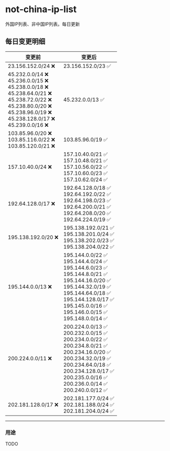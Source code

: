 # not-china-ip-list
外国IP列表、非中国IP列表。每日更新

每日变更明细
--------------------
|  变更前   | 变更后 |
|  ----  | ----  |
|  23.156.152.0/24 :x:  | 23.156.152.0/23 :white_check_mark: | 
|  45.232.0.0/14 :x: <br> 45.236.0.0/15 :x: <br> 45.238.0.0/18 :x: <br> 45.238.64.0/21 :x: <br> 45.238.72.0/22 :x: <br> 45.238.80.0/20 :x: <br> 45.238.96.0/19 :x: <br> 45.238.128.0/17 :x: <br> 45.239.0.0/16 :x: <br> | 45.232.0.0/13 :white_check_mark: | 
|  103.85.96.0/20 :x: <br> 103.85.116.0/22 :x: <br> 103.85.120.0/21 :x: <br> | 103.85.96.0/19 :white_check_mark: | 
|  157.10.40.0/24 :x:  | 157.10.40.0/21 :white_check_mark: <br> 157.10.48.0/21 :white_check_mark: <br> 157.10.56.0/22 :white_check_mark: <br> 157.10.60.0/23 :white_check_mark: <br> 157.10.62.0/24 :white_check_mark: <br>  | 
|  192.64.128.0/17 :x:  | 192.64.128.0/18 :white_check_mark: <br> 192.64.192.0/22 :white_check_mark: <br> 192.64.198.0/23 :white_check_mark: <br> 192.64.200.0/21 :white_check_mark: <br> 192.64.208.0/20 :white_check_mark: <br> 192.64.224.0/19 :white_check_mark: <br>  | 
|  195.138.192.0/20 :x:  | 195.138.192.0/21 :white_check_mark: <br> 195.138.201.0/24 :white_check_mark: <br> 195.138.202.0/23 :white_check_mark: <br> 195.138.204.0/22 :white_check_mark: <br>  | 
|  195.144.0.0/13 :x:  | 195.144.0.0/22 :white_check_mark: <br> 195.144.4.0/24 :white_check_mark: <br> 195.144.6.0/23 :white_check_mark: <br> 195.144.8.0/21 :white_check_mark: <br> 195.144.16.0/20 :white_check_mark: <br> 195.144.32.0/19 :white_check_mark: <br> 195.144.64.0/18 :white_check_mark: <br> 195.144.128.0/17 :white_check_mark: <br> 195.145.0.0/16 :white_check_mark: <br> 195.146.0.0/15 :white_check_mark: <br> 195.148.0.0/14 :white_check_mark: <br>  | 
|  200.224.0.0/11 :x:  | 200.224.0.0/13 :white_check_mark: <br> 200.232.0.0/15 :white_check_mark: <br> 200.234.0.0/22 :white_check_mark: <br> 200.234.8.0/21 :white_check_mark: <br> 200.234.16.0/20 :white_check_mark: <br> 200.234.32.0/19 :white_check_mark: <br> 200.234.64.0/18 :white_check_mark: <br> 200.234.128.0/17 :white_check_mark: <br> 200.235.0.0/16 :white_check_mark: <br> 200.236.0.0/14 :white_check_mark: <br> 200.240.0.0/12 :white_check_mark: <br>  | 
|  202.181.128.0/17 :x:  | 202.181.177.0/24 :white_check_mark: <br> 202.181.188.0/24 :white_check_mark: <br> 202.181.204.0/24 :white_check_mark: <br>  | 

--------------------
### 用途
TODO
